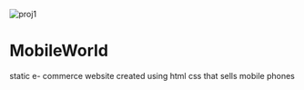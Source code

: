 ![proj1](https://user-images.githubusercontent.com/34711106/115616692-7c6df900-a2be-11eb-9311-7d1a8287aac0.png)
# MobileWorld
static e- commerce website created using html css that sells mobile phones
